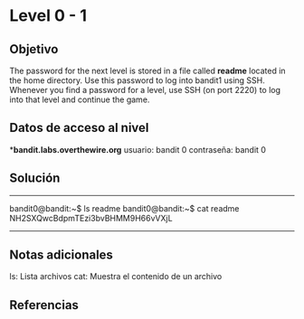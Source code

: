 # Level 0 - 1

## Objetivo
The password for the next level is stored in a file called **readme** located in the home directory. Use this password to log into bandit1 using SSH. Whenever you find a password for a level, use SSH (on port 2220) to log into that level and continue the game.

## Datos de acceso al nivel
***bandit.labs.overthewire.org**
usuario: bandit 0
contraseña: bandit 0

## Solución
---
bandit0@bandit:~$ ls
readme
bandit0@bandit:~$ cat readme
NH2SXQwcBdpmTEzi3bvBHMM9H66vVXjL

---
## Notas adicionales
ls: Lista archivos 
cat: Muestra el contenido de un archivo

## Referencias


